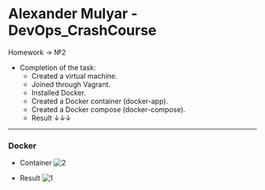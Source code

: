 # Alexander Mulyar - DevOps_CrashCourse 
   Homework -> №2

- Completion of the task:
   - Created a virtual machine.
   - Joined through Vagrant.
   - Installed Docker.
   - Сreated a Docker container (docker-app).
   - Created a Docker compose (docker-compose).
   - Result ↓↓↓ 
____
<h3>Docker</h3>

- Container
   ![2](https://user-images.githubusercontent.com/82367885/138553621-bdb3a606-1bf1-47d1-bd32-84e305c939f7.png)

- Result
   ![1](https://user-images.githubusercontent.com/82367885/138553622-2ca7d7db-dbac-401d-9606-dbb0c2577ab5.png)
